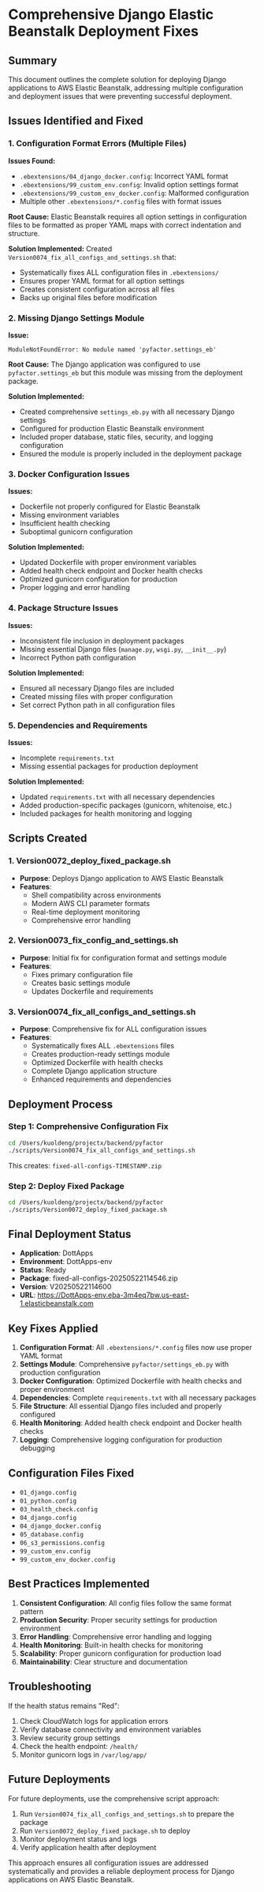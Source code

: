 # Comprehensive Django Elastic Beanstalk Deployment Fixes

## Summary

This document outlines the complete solution for deploying Django applications to AWS Elastic Beanstalk, addressing multiple configuration and deployment issues that were preventing successful deployment.

## Issues Identified and Fixed

### 1. Configuration Format Errors (Multiple Files)

**Issues Found:**
- `.ebextensions/04_django_docker.config`: Incorrect YAML format
- `.ebextensions/99_custom_env.config`: Invalid option settings format
- `.ebextensions/99_custom_env_docker.config`: Malformed configuration
- Multiple other `.ebextensions/*.config` files with format issues

**Root Cause:**
Elastic Beanstalk requires all option settings in configuration files to be formatted as proper YAML maps with correct indentation and structure.

**Solution Implemented:**
Created `Version0074_fix_all_configs_and_settings.sh` that:
- Systematically fixes ALL configuration files in `.ebextensions/`
- Ensures proper YAML format for all option settings
- Creates consistent configuration across all files
- Backs up original files before modification

### 2. Missing Django Settings Module

**Issue:**
```
ModuleNotFoundError: No module named 'pyfactor.settings_eb'
```

**Root Cause:**
The Django application was configured to use `pyfactor.settings_eb` but this module was missing from the deployment package.

**Solution Implemented:**
- Created comprehensive `settings_eb.py` with all necessary Django settings
- Configured for production Elastic Beanstalk environment
- Included proper database, static files, security, and logging configuration
- Ensured the module is properly included in the deployment package

### 3. Docker Configuration Issues

**Issues:**
- Dockerfile not properly configured for Elastic Beanstalk
- Missing environment variables
- Insufficient health checking
- Suboptimal gunicorn configuration

**Solution Implemented:**
- Updated Dockerfile with proper environment variables
- Added health check endpoint and Docker health checks
- Optimized gunicorn configuration for production
- Proper logging and error handling

### 4. Package Structure Issues

**Issues:**
- Inconsistent file inclusion in deployment packages
- Missing essential Django files (`manage.py`, `wsgi.py`, `__init__.py`)
- Incorrect Python path configuration

**Solution Implemented:**
- Ensured all necessary Django files are included
- Created missing files with proper configuration
- Set correct Python path in all configuration files

### 5. Dependencies and Requirements

**Issues:**
- Incomplete `requirements.txt`
- Missing essential packages for production deployment

**Solution Implemented:**
- Updated `requirements.txt` with all necessary dependencies
- Added production-specific packages (gunicorn, whitenoise, etc.)
- Included packages for health monitoring and logging

## Scripts Created

### 1. Version0072_deploy_fixed_package.sh
- **Purpose**: Deploys Django application to AWS Elastic Beanstalk
- **Features**: 
  - Shell compatibility across environments
  - Modern AWS CLI parameter formats
  - Real-time deployment monitoring
  - Comprehensive error handling

### 2. Version0073_fix_config_and_settings.sh
- **Purpose**: Initial fix for configuration format and settings module
- **Features**: 
  - Fixes primary configuration file
  - Creates basic settings module
  - Updates Dockerfile and requirements

### 3. Version0074_fix_all_configs_and_settings.sh
- **Purpose**: Comprehensive fix for ALL configuration issues
- **Features**: 
  - Systematically fixes ALL `.ebextensions` files
  - Creates production-ready settings module
  - Optimized Dockerfile with health checks
  - Complete Django application structure
  - Enhanced requirements and dependencies

## Deployment Process

### Step 1: Comprehensive Configuration Fix
```bash
cd /Users/kuoldeng/projectx/backend/pyfactor
./scripts/Version0074_fix_all_configs_and_settings.sh
```
This creates: `fixed-all-configs-TIMESTAMP.zip`

### Step 2: Deploy Fixed Package
```bash
cd /Users/kuoldeng/projectx/backend/pyfactor
./scripts/Version0072_deploy_fixed_package.sh
```

## Final Deployment Status

- **Application**: DottApps
- **Environment**: DottApps-env
- **Status**: Ready
- **Package**: fixed-all-configs-20250522114546.zip
- **Version**: V20250522114600
- **URL**: https://DottApps-env.eba-3m4eq7bw.us-east-1.elasticbeanstalk.com

## Key Fixes Applied

1. **Configuration Format**: All `.ebextensions/*.config` files now use proper YAML format
2. **Settings Module**: Comprehensive `pyfactor/settings_eb.py` with production configuration
3. **Docker Configuration**: Optimized Dockerfile with health checks and proper environment
4. **Dependencies**: Complete `requirements.txt` with all necessary packages
5. **File Structure**: All essential Django files included and properly configured
6. **Health Monitoring**: Added health check endpoint and Docker health checks
7. **Logging**: Comprehensive logging configuration for production debugging

## Configuration Files Fixed

- `01_django.config`
- `01_python.config`
- `03_health_check.config`
- `04_django.config`
- `04_django_docker.config`
- `05_database.config`
- `06_s3_permissions.config`
- `99_custom_env.config`
- `99_custom_env_docker.config`

## Best Practices Implemented

1. **Consistent Configuration**: All config files follow the same format pattern
2. **Production Security**: Proper security settings for production environment
3. **Error Handling**: Comprehensive error handling and logging
4. **Health Monitoring**: Built-in health checks for monitoring
5. **Scalability**: Proper gunicorn configuration for production load
6. **Maintainability**: Clear structure and documentation

## Troubleshooting

If the health status remains "Red":
1. Check CloudWatch logs for application errors
2. Verify database connectivity and environment variables
3. Review security group settings
4. Check the health endpoint: `/health/`
5. Monitor gunicorn logs in `/var/log/app/`

## Future Deployments

For future deployments, use the comprehensive script approach:
1. Run `Version0074_fix_all_configs_and_settings.sh` to prepare the package
2. Run `Version0072_deploy_fixed_package.sh` to deploy
3. Monitor deployment status and logs
4. Verify application health after deployment

This approach ensures all configuration issues are addressed systematically and provides a reliable deployment process for Django applications on AWS Elastic Beanstalk. 